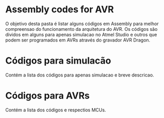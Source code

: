 # Assembly codes for AVR

 O objetivo desta pasta é listar alguns códigos em Assembly para melhor compreensao do funcionamento da arquitetura 
do AVR. Os códigos são dividos em alguns para apenas simulacao no Atmel Studio e outros que podem ser programados em AVRs
através do gravador AVR Dragon.

# Códigos para simulacão 

Contém a lista dos códigos para apenas simulacao e breve descricao. 

# Códigos para AVRs

Contém a lista dos códigos e respectios MCUs. 
